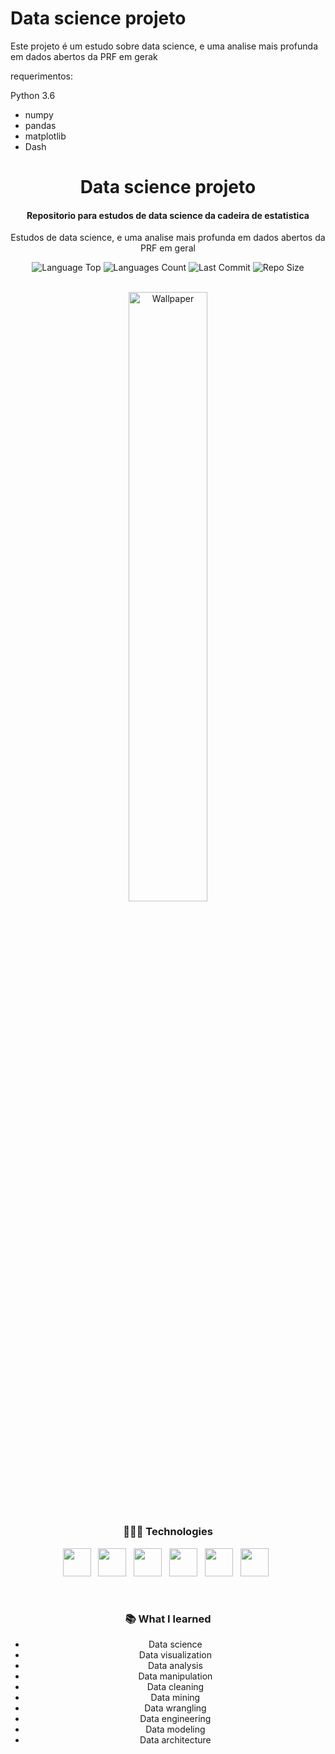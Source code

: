 # Data science projeto


<p>Este projeto é um estudo sobre data science, e uma analise mais profunda em dados abertos da PRF em gerak</p>

<p>requerimentos:</p>

<p>Python 3.6</p>
<ul>
<li>numpy</li>
<li>pandas</li>
<li>matplotlib</li>
<li>Dash</li>
</ul>
<div/align="center">
<h1> Data science projeto </h1>
<h4>Repositorio para estudos de data science da cadeira de estatistica</h4>
<p> Estudos de data science, e uma analise mais profunda em dados abertos da PRF em geral</p>
<p>
<!-- Image Shields -->
<img  alt="Language Top"  src="https://img.shields.io/github/languages/top/Dcorder123/Data-Science-Projects">
<img  alt="Languages Count"  src="https://img.shields.io/github/languages/count/Dcorder123/Data-Science-Projects">
<img  alt="Last Commit"  src="https://img.shields.io/github/last-commit/Dcorder123/Data-Science-Projects">
<img  alt="Repo Size"  src="https://img.shields.io/github/repo-size/Dcorder123/Data-Science-Projects">
</a>
</p>
<br>

<img  alt="Wallpaper"  src="https://user-images.githubusercontent.com/101361658/241572183-1f917cf4-7c37-42d2-8647-d1498d613435.jpg" width="50%">

<br> 

### 👨🏻‍💻 Technologies

<img src="https://cdn.iconscout.com/icon/free/png-256/python-3521655-2945099.png" width="45"> &nbsp;
<img src="https://cdn.iconscout.com/icon/free/png-256/numpy-1-226053.png" width="45"> &nbsp;
<img src="https://cdn.iconscout.com/icon/free/png-256/pandas-226594.png" width="45"> &nbsp;
<img src="https://cdn.iconscout.com/icon/free/png-256/matplotlib-3-1175240.png" width="45"> &nbsp;
<img src="https://cdn.iconscout.com/icon/free/png-256/dash-3-1175109.png" width="45"> &nbsp;
<img src="https://cdn.iconscout.com/icon/free/png-256/jupyter-226077.png" width="45"> &nbsp;

<br>

### 📚 What I learned

- Data science
- Data visualization
- Data analysis
- Data manipulation
- Data cleaning
- Data mining
- Data wrangling
- Data engineering
- Data modeling
- Data architecture

<br>



</div>